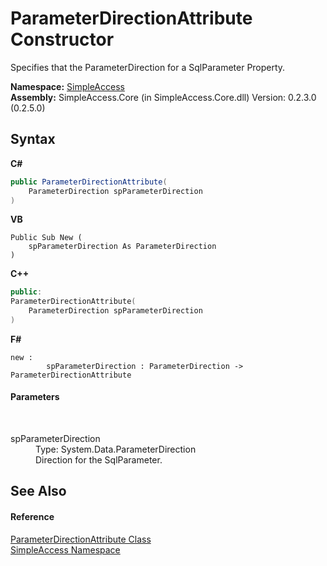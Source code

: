 # ParameterDirectionAttribute Constructor 
 

Specifies that the ParameterDirection for a SqlParameter Property.

**Namespace:**&nbsp;<a href="5b81da8e-9a02-e6f3-6346-ccc62ec531d3">SimpleAccess</a><br />**Assembly:**&nbsp;SimpleAccess.Core (in SimpleAccess.Core.dll) Version: 0.2.3.0 (0.2.5.0)

## Syntax

**C#**<br />
``` C#
public ParameterDirectionAttribute(
	ParameterDirection spParameterDirection
)
```

**VB**<br />
``` VB
Public Sub New ( 
	spParameterDirection As ParameterDirection
)
```

**C++**<br />
``` C++
public:
ParameterDirectionAttribute(
	ParameterDirection spParameterDirection
)
```

**F#**<br />
``` F#
new : 
        spParameterDirection : ParameterDirection -> ParameterDirectionAttribute
```


#### Parameters
&nbsp;<dl><dt>spParameterDirection</dt><dd>Type: System.Data.ParameterDirection<br />Direction for the SqlParameter.</dd></dl>

## See Also


#### Reference
<a href="3acd6809-7ee5-5ffb-e6bb-43fd095be78e">ParameterDirectionAttribute Class</a><br /><a href="5b81da8e-9a02-e6f3-6346-ccc62ec531d3">SimpleAccess Namespace</a><br />